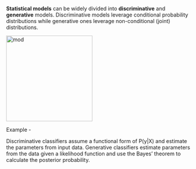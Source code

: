 
**Statistical models** can be widely divided into **discriminative** and **generative** models. Discriminative models leverage conditional probability distributions while generative ones leverage non-conditional (joint) distributions.

<img width="232" alt="mod" src="https://github.com/ranja-sarkar/stats/assets/101544669/64651d9a-486f-49ae-91a9-7b3749bdf42b">


Example -

Discriminative classifiers assume a functional form of P(y|X) and estimate the parameters from input data.
Generative classifiers estimate parameters from the data given a likelihood function and use the Bayes’ theorem to calculate the posterior probability.

